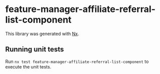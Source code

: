 # feature-manager-affiliate-referral-list-component

This library was generated with [Nx](https://nx.dev).

## Running unit tests

Run `nx test feature-manager-affiliate-referral-list-component` to execute the unit tests.
